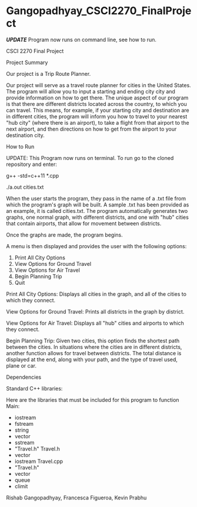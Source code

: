 # Gangopadhyay_CSCI2270_FinalProject

*****UPDATE***** Program now runs on command line, see how to run.

CSCI 2270 Final Project 

Project Summary 

Our project is a Trip Route Planner. 

Our project will serve as a travel route planner for cities in the United States. The program will allow you to input a starting and ending city city and provide information on how to get there. The unique aspect of our program is that there are different districts located across the country, to which you can travel. This means, for example, if your starting city and destination are in different cities, the program will inform you how to travel to your nearest "hub city" (where there is an airport), to take a flight from that airport to the next airport, and then directions on how to get from the airport to your destination city. 

How to Run

UPDATE: This Program now runs on terminal. To run go to the cloned repository and enter:
 
 g++ -std=c++11 *.cpp
 
 ./a.out cities.txt

When the user starts the program, they pass in the name of a .txt file from which the program's graph will be built. A sample .txt has been provided as an example, it is called cities.txt. The program automatically generates two graphs, one normal graph, with different districts, and one with "hub" cities that contain airports, that allow for movement between districts. 


Once the graphs are made, the program begins. 


A menu is then displayed and provides the user with the following options:

1. Print All City Options
2. View Options for Ground Travel
3. View Options for Air Travel
4. Begin Planning Trip
5. Quit


Print All City Options: Displays all cities in the graph, and all of the cities to which they connect. 

View Options for Ground Travel: Prints all districts in the graph by district. 

View Options for Air Travel: Displays all "hub" cities and airports to which they connect.

Begin Planning Trip: Given two cities, this option finds the shortest path between the cities. In situations where the cities are in different districts, another function allows for travel between districts. The total distance is displayed at the end, along with your path, and the type of travel used, plane or car. 

Dependencies

Standard C++ libraries:

Here are the libraries that must be included for this program to function
Main:
-  iostream
- fstream
-  string
-  vector
-  sstream
-  "Travel.h"
Travel.h
-  vector
-  iostream
Travel.cpp
-  "Travel.h"
-   vector
-   queue
-   climit




Rishab Gangopadhyay, Francesca Figueroa, Kevin Prabhu

